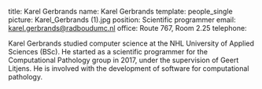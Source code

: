 title: Karel Gerbrands
name: Karel Gerbrands
template: people_single
picture: Karel_Gerbrands (1).jpg
position: Scientific programmer
email: karel.gerbrands@radboudumc.nl
office: Route 767, Room 2.25
telephone: 

Karel Gerbrands studied computer science at the NHL University of Applied Sciences (BSc). He started as a scientific programmer for the Computational Pathology group in 2017, under the supervision of Geert Litjens. He is involved with the development of software for computational pathology.

